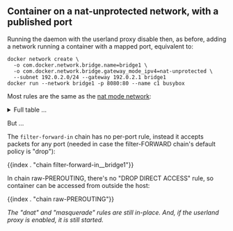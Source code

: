 ## Container on a nat-unprotected network, with a published port

Running the daemon with the userland proxy disable then, as before, adding a network running a container with a mapped port, equivalent to:

	docker network create \
	  -o com.docker.network.bridge.name=bridge1 \
	  -o com.docker.network.bridge.gateway_mode_ipv4=nat-unprotected \
	  --subnet 192.0.2.0/24 --gateway 192.0.2.1 bridge1
	docker run --network bridge1 -p 8080:80 --name c1 busybox

Most rules are the same as the [nat mode network][1]:

<details>
<summary>Full table ...</summary>

{{index . "Ruleset4"}}

</details>

But ...

The `filter-forward-in` chain has no per-port rule, instead it accepts
packets for any port (needed in case the filter-FORWARD chain's default
policy is "drop"):

{{index . "chain filter-forward-in__bridge1"}}

In chain raw-PREROUTING, there's no "DROP DIRECT ACCESS" rule, so
container can be accessed from outside the host:

{{index . "chain raw-PREROUTING"}}

_The "dnat" and "masquerade" rules are still in-place. And, if the
userland proxy is enabled, it is still started._

[1]: usernet-portmap.md
